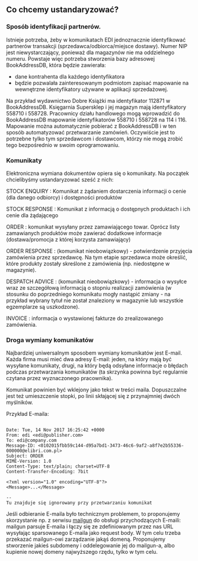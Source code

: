 ## Co chcemy ustandaryzować?

### Sposób identyfikacji partnerów. 

Istnieje potrzeba, żeby w komunikatach EDI jednoznacznie identyfikować partnerów transakcji (sprzedawca/odbiorca/miejsce dostawy). 
Numer NIP jest niewystarczający, ponieważ dla magazynów nie ma oddzielnego numeru. Powstaje więc potrzeba stworzenia bazy adresowej BookAddressDB, która będzie zawierała:

- dane kontrahenta dla każdego identyfikatora
- będzie pozwalała zainteresowanym podmiotom zapisać mapowanie na wewnętrzne identyfikatory używane w aplikacji sprzedażowej.

Na przykład wydawnictwo Dobre Książki ma identyfikator 112871 w BookAddressDB. Księgarnia Supersklep i jej magazyn mają identyfikatory 558710 i 558728. Pracownicy działu handlowego
mogą wprowadzić do BookAddressDB mapowanie identyfikatorów 558710 i 558728 na 114 i 116. 
Mapowanie można automatycznie pobierać z BookAddressDB i w ten sposób automatyzować przetwarzanie zamówień. Oczywiście jest to potrzebne tylko tym sprzedawcom i dostawcom, którzy nie mogą 
zrobić tego bezpośrednio w swoim oprogramowaniu.

### Komunikaty

Elektroniczna wymiana dokumentów opiera się o komunikaty. Na początek chcielibyśmy ustandaryzować sześć z nich:


STOCK ENQUIRY
  : Komunikat z żądaniem dostarczenia informacji o cenie (dla danego odbiorcy) i dostępności produktów

STOCK RESPONSE
  : Komunikat z informacją o dostępnych produktach i ich cenie dla żądającego

ORDER
  : komunikat wysyłany przez zamawiającego towar. Oprócz listy zamawianych produktów może zawierać dodatkowe informacje (dostawa/promocja z której korzysta zamawiający)

ORDER RESPONSE 
  : (komunikat nieobowiązkowy) - potwierdzenie przyjęcia zamówienia przez sprzedawcę. Na tym etapie sprzedawca może określić, 
    które produkty zostały skreślone z zamówienia (np. niedostępne w magazynie).

DESPATCH ADVICE 
  : (komunikat nieobowiązkowy) - informacja o wysyłce wraz ze szczegółową informacją o stopniu realizacji zamówienia (w stosunku do poprzedniego 
    komunikatu mogły nastąpić zmiany - na przykład wybrany tytuł nie został znaleziony w magazynie lub wszystkie egzemplarze są uszkodzone). 

INVOICE
  : informacja o wystawionej fakturze do zrealizowanego zamówienia.


### Droga wymiany komunikatów

Najbardziej uniwersalnym sposobem wymiany komunikatów jest E-mail. Każda firma musi mieć dwa adresy E-mail: jeden, na który mają być wysyłane komunikaty, drugi, na który będą odsyłane
informacje o błędach podczas przetwarzania komunikatów (ta skrzynka powinna być regularnie czytana przez wyznaczonego pracownika). 

Komunikat powinien być wklejony jako tekst w treści maila. Dopuszczalne jest też umieszczenie stopki, po linii skłającej się z przynajmniej dwóch myślników.

Przykład E-maila:

~~~

Date: Tue, 14 Nov 2017 16:25:42 +0000
From: edi <edi@publisher.com>
To: edi@company.com
Message-ID: <0102015fbb59c144-d95a7bd1-3473-46c6-9af2-a8f7e2b55336-000000@elibri.com.pl>
Subject: ORDER
MIME-Version: 1.0
Content-Type: text/plain; charset=UTF-8
Content-Transfer-Encoding: 7bit

<?xml version="1.0" encoding="UTF-8"?>
<Message>...</Message>

--
Tu znajduje się ignorowany przy przetwarzaniu komunikat
~~~

Jeśli odbieranie E-maila było technicznym problemem, to proponujemy skorzystanie np. z serwisu [mailgun](https://www.mailgun.com/inbound-routing) 
do obsługi przychodzących E-maili: mailgun parsuje E-maila i łączy się ze zdefiniowanym przez nas URL wysyłając sparsowanego E-maila jako request body.
W tym celu trzeba przekazać mailgun-owi zarządzanie jakąś domeną. Proponujemy stworzenie jakieś subdomeny i oddelegowanie jej do mailgun-a, albo kupienie nowej
domeny najwyższego rzędu, tylko w tym celu.


